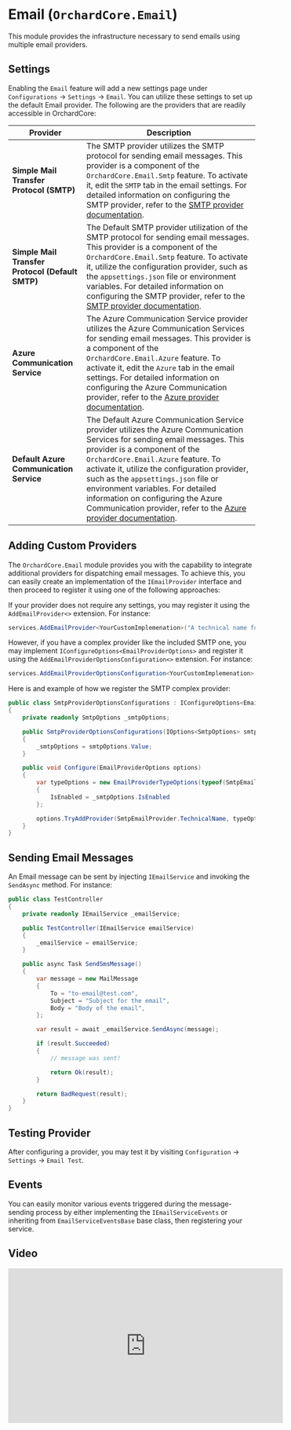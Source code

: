 # Email (`OrchardCore.Email`)

This module provides the infrastructure necessary to send emails using multiple email providers.


## Settings

Enabling the `Email` feature will add a new settings page under `Configurations` → `Settings` → `Email`. You can utilize these settings to set up the default Email provider. The following are the providers that are readily accessible in OrchardCore:


| Provider | Description |
| --- | --- |
| **Simple Mail Transfer Protocol (SMTP)** | The SMTP provider utilizes the SMTP protocol for sending email messages. This provider is a component of the `OrchardCore.Email.Smtp` feature. To activate it, edit the `SMTP` tab in the email settings. For detailed information on configuring the SMTP provider, refer to the [SMTP provider documentation](../Email.Smtp/README.md). |
| **Simple Mail Transfer Protocol (Default SMTP)** | The Default SMTP provider utilization of the SMTP protocol for sending email messages. This provider is a component of the `OrchardCore.Email.Smtp` feature. To activate it, utilize the configuration provider, such as the `appsettings.json` file or environment variables. For detailed information on configuring the SMTP provider, refer to the [SMTP provider documentation](../Email.Smtp/README.md). |
| **Azure Communication Service** | The Azure Communication Service provider utilizes the Azure Communication Services for sending email messages. This provider is a component of the `OrchardCore.Email.Azure` feature. To activate it, edit the `Azure` tab in the email settings. For detailed information on configuring the Azure Communication provider, refer to the [Azure provider documentation](../Email.Azure/README.md). |
| **Default Azure Communication Service** | The Default Azure Communication Service provider utilizes the Azure Communication Services for sending email messages. This provider is a component of the `OrchardCore.Email.Azure` feature. To activate it, utilize the configuration provider, such as the `appsettings.json` file or environment variables. For detailed information on configuring the Azure Communication provider, refer to the [Azure provider documentation](../Email.Azure/README.md). |


## Adding Custom Providers

The `OrchardCore.Email` module provides you with the capability to integrate additional providers for dispatching email messages. To achieve this, you can easily create an implementation of the `IEmailProvider` interface and then proceed to register it using one of the following approaches:

If your provider does not require any settings, you may register it using the `AddEmailProvider<>` extension. For instance:

```csharp
services.AddEmailProvider<YourCustomImplemenation>("A technical name for your implementation")
```

However, if you have a complex provider like the included SMTP one, you may implement `IConfigureOptions<EmailProviderOptions>` and register it using the `AddEmailProviderOptionsConfiguration<>` extension. For instance:

```csharp
services.AddEmailProviderOptionsConfiguration<YourCustomImplemenation>()
```

Here is and example of how we register the SMTP complex provider:

```csharp
public class SmtpProviderOptionsConfigurations : IConfigureOptions<EmailProviderOptions>
{
    private readonly SmtpOptions _smtpOptions;

    public SmtpProviderOptionsConfigurations(IOptions<SmtpOptions> smtpOptions)
    {
        _smtpOptions = smtpOptions.Value;
    }

    public void Configure(EmailProviderOptions options)
    {
        var typeOptions = new EmailProviderTypeOptions(typeof(SmtpEmailProvider))
        {
            IsEnabled = _smtpOptions.IsEnabled
        };

        options.TryAddProvider(SmtpEmailProvider.TechnicalName, typeOptions);
    }
}
```

## Sending Email Messages

An Email message can be sent by injecting `IEmailService` and invoking the `SendAsync` method. For instance:

```csharp
public class TestController
{
    private readonly IEmailService _emailService;

    public TestController(IEmailService emailService)
    {
        _emailService = emailService;
    }

    public async Task SendSmsMessage()
    {
        var message = new MailMessage
        {
            To = "to-email@test.com",
            Subject = "Subject for the email",
            Body = "Body of the email",
        };

        var result = await _emailService.SendAsync(message);

        if (result.Succeeded) 
        {
            // message was sent!

            return Ok(result);
        }

        return BadRequest(result);
    }
}
```

## Testing Provider

After configuring a provider, you may test it by visiting `Configuration` → `Settings` → `Email Test`.

## Events

You can easily monitor various events triggered during the message-sending process by either implementing the `IEmailServiceEvents` or inheriting from `EmailServiceEventsBase` base class, then registering your service.

## Video

<iframe width="560" height="315" src="https://www.youtube-nocookie.com/embed/FmgZHpFHCcg" title="YouTube video player" frameborder="0" allow="accelerometer; autoplay; clipboard-write; encrypted-media; gyroscope; picture-in-picture" allowfullscreen></iframe>
